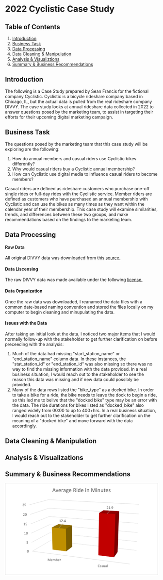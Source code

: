 # 2022 Cyclistic Case Study
## Table of Contents
1. [Introduction](README.md#introduction)
2. [Business Task](README.md#business-task)
3. [Data Processing](README.md#data-processing)
4. [Data Cleaning & Manipulation](README.md#data-cleaning-&-manipulation)
5. [Analysis & Visualiztions](README.md#analysis-&-visualizations)
6. [Summary & Business Recommendations](README.md#summary-&-business-recommendations)

## Introduction

The following is a Case Study prepared by Sean Francis for the fictional company Cyclistic. Cyclistic is a bicycle rideshare company based in Chicago, IL, but the actual data is pulled from the real rideshare company DIVVY. The case study looks at annual rideshare data collected in 2022 to answer questions posed by the marketing team, to assist in targeting their efforts for their upcoming digital marketing campaign.

## Business Task

The questions posed by the marketing team that this case study will be exploring are the following:

1. How do annual members and casual riders use Cyclistic bikes differently?
2. Why would casual riders buy a Cyclistic annual membership?
3. How can Cyclistic use digital media to influence casual riders to become members?

Casual riders are defined as rideshare customers who purchase one-off single rides or full-day rides with the Cyclistic service. Member riders are defined as customers who have purchased an annual membership with Cyclistic and can use the bikes as many times as they want within the calendar year of their membership. This case study will examine similarities, trends, and differences between these two groups, and make recommendations based on the findings to the marketing team. 
   
## Data Processing

#### Raw Data
All original DIVVY data was downloaded from this [source.](https://divvy-tripdata.s3.amazonaws.com/index.html) 

#### Data Liscensing
The raw DIVVY data was made available under the following [license.](https://divvybikes.com/data-license-agreement)

#### Data Organization
Once the raw data was downloaded, I reanamed the data files with a common date-based naming convention and stored the files locally on my computer to begin cleaning and minupulating the data. 

#### Issues with the Data
After taking an initial look at the data, I noticed two major items that I would normally follow-up with the stakeholder to get further clarification on before preceeding with the analysis:

1. Much of the data had missing "start_station_name" or "end_station_name" column data. In these instances, the "stat_station_id" or "end_station_id" was also missing so there was no way to find the missing information with the data provided. In a real business situation, I would reach out to the stakeholder to see the reason this data was missing and if new data could possibly be provided.
2. Many of the data rows listed the "bike_type" as a docked bike. In order to take a bike for a ride, the bike needs to leave the dock to begin a ride, so this led me to belive that the "docked bike" type may be an error with the data. The ride durations for bikes listed as "docked_bike" also ranged widely from 00:00 to up to 400+hrs. In a real business situation, I would reach out to the stakeholder to get further clarification on the meaning of a "docked bike" and move forward with the data accordingly. 

## Data Cleaning & Manipulation


## Analysis & Visualizations
## Summary & Business Recommendations

![Average Ride in Min](/Viz/Avg_ride_min.png)
